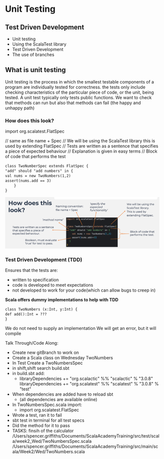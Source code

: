 # Unit Testing

## Test Driven Development

- Unit testing 
- Using the ScalaTest library 
- Test Driven Development 
- The use of branches

## What is unit testing 

Unit testing is the process in which the smallest testable components of a program are individually tested for correctness. 
the tests only include checking characteristics of the particular piece of code, or the unit, being tested. 
A unit test typically only tests public functions.
We want to check that methods can run but also that methods can fail (the happy and unhappy path)

### How does this look? 

import org.scalatest.FlatSpec

// same as file name + Spec
// We will be using the ScalaTest library this is used by extending FlatSpec
// Tests are written as a sentence that specifies a piece of expected behaviour
// Explanation is given in easy terms
// Block of code that performs the test

    class TwoNumberSpec extends FlatSpec {
    "add" should "add numbers" in {
    val nums = new TwoNumbers(1,2)
    assert(nums.add == 3)
        }
    }
![img.png](img.png)

### Test Driven Development (TDD)

Ensures that the tests are: 
- written to specification 
- code is developed to meet expectations 
- not developed to work for your code(which can allow bugs to creep in)

**Scala offers dummy implementations to help with TDD** 

    class TwoNumbers (x:Int, y:Int) { 
    def add():Int = ??? 
    }

We do not need to supply an implementation 
We will get an error, but it will compile 

Talk Through/Code Along: 

- Create new gitBranch to work on
- Create a Scala class on Wednesday TwoNumbers 
- In Test Create a TwoNumbersSpec 
- in shift,shift search build.sbt 
- in build.sbt add:
  - libraryDependencies += "org.scalactic" %% "scalactic" % "3.0.8"
  libraryDependencies += "org.scalatest" %% "scalatest" % "3.0.8" % "test"
- When dependencies are added have to reload sbt
  - (all dependencies are available online)
- In TwoNumbersSpec.scala import: 
  - import org.scalatest.FlatSpec 
- Wrote a test, ran it to fail 
- sbt test in terminal for all test specs 
- Did the method for it to pass 
- TASKS: finsih of the calculator
  /Users/spencer.griffiths/Documents/ScalaAcademyTraining/src/test/scala/week2_Wed/TwoNumbersSpec.scala
  /Users/spencer.griffiths/Documents/ScalaAcademyTraining/src/main/scala/Week2/Wed/TwoNumbers.scala